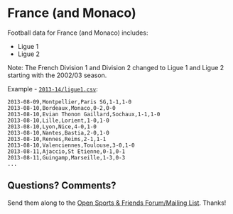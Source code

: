 # France (and Monaco)

Football data for France (and Monaco) includes:

- Ligue 1
- Ligue 2

Note: The French Division 1 and Division 2 changed
to Ligue 1 and Ligue 2 starting with the 2002/03 season.


Example - [`2013-14/ligue1.csv`](2013-14/1-ligue1.csv):

~~~
2013-08-09,Montpellier,Paris SG,1-1,1-0
2013-08-10,Bordeaux,Monaco,0-2,0-0
2013-08-10,Evian Thonon Gaillard,Sochaux,1-1,1-0
2013-08-10,Lille,Lorient,1-0,1-0
2013-08-10,Lyon,Nice,4-0,1-0
2013-08-10,Nantes,Bastia,2-0,1-0
2013-08-10,Rennes,Reims,2-1,1-1
2013-08-10,Valenciennes,Toulouse,3-0,1-0
2013-08-11,Ajaccio,St Etienne,0-1,0-1
2013-08-11,Guingamp,Marseille,1-3,0-3
...
~~~


## Questions? Comments?

Send them along to the
[Open Sports & Friends Forum/Mailing List](http://groups.google.com/group/opensport).
Thanks!

